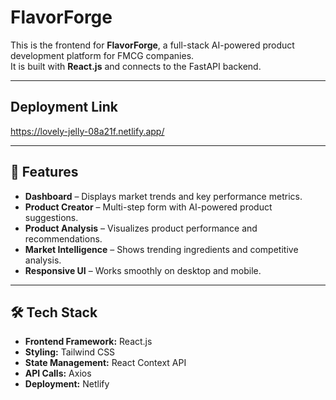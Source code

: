 # FlavorForge

This is the frontend for **FlavorForge**, a full-stack AI-powered product development platform for FMCG companies.  
It is built with **React.js** and connects to the FastAPI backend.

---

## Deployment Link

https://lovely-jelly-08a21f.netlify.app/

---

## 🚀 Features

- **Dashboard** – Displays market trends and key performance metrics.
- **Product Creator** – Multi-step form with AI-powered product suggestions.
- **Product Analysis** – Visualizes product performance and recommendations.
- **Market Intelligence** – Shows trending ingredients and competitive analysis.
- **Responsive UI** – Works smoothly on desktop and mobile.

---

## 🛠 Tech Stack

- **Frontend Framework:** React.js
- **Styling:** Tailwind CSS
- **State Management:** React Context API
- **API Calls:** Axios
- **Deployment:** Netlify
